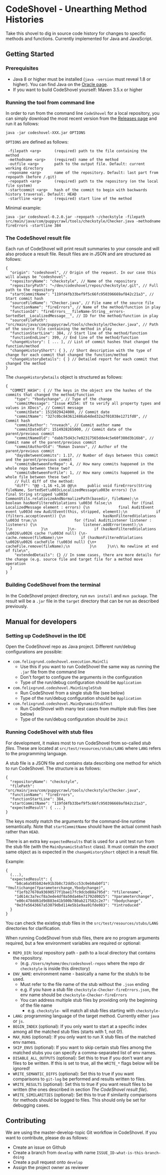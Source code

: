 # CodeShovel - Unearthing Method Histories

Take this shovel to dig in source code history for changes to specific methods and functions. Currently implemented for Java and JavaScript.

## Getting Started

### Prerequisites

* Java 8 or higher must be installed (`java -version` must reveal 1.8 or higher). You can find Java on the [Oracle page](https://www.oracle.com/technetwork/java/javase/downloads/index.html).
* If you want to build CodeShovel yourself: Maven 3.5.x or higher

### Running the tool from command line

In order to run from the command line `CodeShovel` for a local repository, you can simply download the most recent
version from the [Releases page](https://github.com/ataraxie/codeshovel/releases) and run it as follows:
```
java -jar codeshovel-XXX.jar OPTIONS
```

`OPTIONS` are defined as follows:
```
 -filepath <arg>      (required) path to the file containing the method
 -methodname <arg>    (required) name of the method
 -outfile <arg>       path to the output file. Default: current working directory
 -reponame <arg>      name of the repository. Default: last part from repopath (before /.git)
 -repopath <arg>      (required) path to the repository (on the local file system)
 -startcommit <arg>   hash of the commit to begin with backwards history traversal. Default: HEAD
 -startline <arg>     (required) start line of the method

```

Minimal example:
```
java -jar codeshovel-0.2.0.jar -repopath ~/checkstyle -filepath src/main/java/com/puppycrawl/tools/checkstyle/Checker.java -methodname fireErrors -startline 384
```

### The CodeShovel result file

Each run of CodeShovel will print result summaries to your console and will also produce a result file. Result files
are in JSON and are structured as follows:
```
{
  "origin": "codeshovel", // Origin of the request. In our case this will always be "codeshovel".
  "repositoryName": "checkstyle", // Name of the repository
  "repositoryPath": "~/dev/codeshovel/repos/checkstyle/.git", // Full path to the repository
  "startCommitName": "119fd4fb33bef9f5c66fc950396669af842c21a3", // Start commit hash
  "sourceFileName": "Checker.java", // File name of the source file
  "functionName": "fireErrors", // Name of the method/function in play
  "functionId": "fireErrors___fileName-String__errors-SortedSet__LocalizedMessage__", // ID for the method/function in play
  "sourceFilePath": "src/main/java/com/puppycrawl/tools/checkstyle/Checker.java", // Path of the source file containing the method in play
  "functionStartLine": 384, // Start line of the method/function
  "functionEndLine": 399, // End line of the method/function
  "changeHistory": [ ... ], // List of commit hashes that changed the function/method
  "changeHistoryShort": { }, // Short description with the type of change for each commit that changed the function/method
  "changeHistoryDetails": { } // Detailed report for each commit that changed the method
}
```

The `changeHistoryDetails` object is structured as follows:
```
{
  "COMMIT_HASH": { // The keys in the object are the hashes of the commits that changed the method/function
    "type": "Ybodychange", // Type of the change
    "commitMessage": "Issue #3254: UT to verify all property types and values in XDocs", // Commit message
    "commitDate": 1515029424000, // Commit date
    "commitName": "327c0bc843612486ab4ded32a2f01038e1271fd0", // Commit hash
    "commitAuthor": "rnveach", // Commit author name
    "commitDateOld": 1514928265000, // Commit date of the parent/previous commit
    "commitNameOld": "dabb75d43c7e02317565dde4c5e60f380d3b16b8", // Commit name of the parent/previous commit
    "commitAuthorOld": "Roman Ivanov", // Author of the parent/previous commit
    "daysBetweenCommits": 1.17, // Number of days between this commit and the parent/previous commit
    "commitsBetweenForRepo": 4, // How many commits happened in the whole repo between these two?
    "commitsBetweenForFile": 1, // How many commits happened in the whole file between these two?
    // Full diff of the method:
    "diff": "@@ -1,16 +1,16 @@\n     public void fireErrors(String fileName, SortedSet\u003cLocalizedMessage\u003e errors) {\n         final String stripped \u003d CommonUtils.relativizeAndNormalizePath(basedir, fileName);\n         boolean hasNonFilteredViolations \u003d false;\n         for (final LocalizedMessage element : errors) {\n             final AuditEvent event \u003d new AuditEvent(this, stripped, element);\n             if (filters.accept(event)) {\n                 hasNonFilteredViolations \u003d true;\n                 for (final AuditListener listener : listeners) {\n                     listener.addError(event);\n                 }\n             }\n         }\n-        if (hasNonFilteredViolations \u0026\u0026 cache !\u003d null) {\n-            cache.remove(fileName);\n+        if (hasNonFilteredViolations \u0026\u0026 cacheFile !\u003d null) {\n+            cacheFile.remove(fileName);\n         }\n     }\n\\ No newline at end of file\n",
    "extendedDetails": {} // In some cases, there are more details for the change (e.g. source file and target file for a method move operation
  }
}
```

### Building CodeShovel from the terminal

In the CodeShovel project directory, run `mvn install` and `mvn package`. The result will be a `.jar` file in the `target` directory
that can be run as described previously.

## Manual for developers

### Setting up CodeShovel in the IDE

Open the CodeShovel repo as Java project. Different run/debug configurations are possible:
* `com.felixgrund.codeshovel.execution.MainCli`
  * Use this if you want to run CodeShovel the same way as running the `.jar` file from the command line
  * Don't forget to configure the arguments in the configuration
  * Type of the run/debug configuration should be `Application`
* `com.felixgrund.codeshovel.MainSingleStub`
  * Run CodeShovel from a single stub file (see below)
  * Type of the run/debug configuration should be `Application`
* `com.felixgrund.codeshovel.MainDynamicStubTest`
  * Run CodeShovel with many test cases from multiple stub files (see below)
  * Type of the run/debug configuration should be `JUnit`
 
### Running CodeShovel with stub files

For development, it makes most to run CodeShovel from so-called *stub files*. These are located at 
`src/test/resources/stubs/LANG` where `LANG` refers to the programming language.

A stub file is a JSON file and contains data describing one method for which to run CodeShovel.
The structure is as follows:
```
{
  "repositoryName": "checkstyle",
  "filePath": "src/main/java/com/puppycrawl/tools/checkstyle/Checker.java", 
  "functionName": "fireErrors",
  "functionStartLine": 384,
  "startCommitName": "119fd4fb33bef9f5c66fc950396669af842c21a3",
  "expectedResult": { ... }
}
```

The keys mostly match the arguments for the command-line runtime semantically. Note that `startCommitName` should have
the actual commit hash rather than `HEAD`.

There is an extra key `expectedResults` that is used for a unit test run from the stub file (with the `MainDynamicStubTest` class).
It must contain the *exact* same object as is expected in the `changeHistoryShort` object in a result file. 

Example:
```
{
  (...),
  "expectedResult": {
    "b8ca6a585b824e91b3b8c72dd5cc53c0eb0ab0f1": "Ymultichange(Yparameterchange,Ybodychange)",
    "f1efb27670a93690577f1bae17fc9dcbd88a795d": "Yfilerename",
    "1d614c3a7ecf8a3ede4df8a50da46e71792d0025": "Yparameterchange",
    "e00c478dd61d9d883e41b500b780ab217582c2e7": "Ybodychange",
    "0e3fe5643667a53079dbd114e5b1e9aa91fde083": "Yintroduced"
  }
}
```

You can check the existing stub files in the `src/test/resources/stubs/LANG` directories for clarification.

When running CodeShovel from stub files, there are no program arguments required, 
but a few environment variables are required or optional:
* `REPO_DIR`: local repository path - path to a local directory that contains the repository.
  * (e.g. `/Users/myhome/dev/codeshovel-repos` where the repo dir `checkstyle` is inside this directory)
* `ENV_NAME`: environment name - basically a name for the stub/s to be used.
  * Must refer to the file name of the stub without the `.json` ending
  * e.g. if you have a stub file `checkstyle-Checker-fireErrors.json`, the env name should be `checkstyle-Checker-fireErrors`
  * You can address multiple stub files by providing only the beginning of the file name
    * e.g. `checkstyle-` will match all stub files starting with `checkstyle-`
* `LANG`: programming language of the target method. Currently either `java` or `js`.
* `BEGIN_INDEX` (optional): If you only want to start at a specific index among all the matched stub files (starts with 1, not 0!).
* `MAX_RUNS` (optional): If you only want to run X stub files of the matched env names.
* `SKIP_ENVS` (optional): If you want to skip certain stub files among the matched stubs you can specify a comma-separated list of env names.
* `DISABLE_ALL_OUTPUTS` (optional): Set this to true if you don't want any files to be written. If this is set to true, all the `WRITE_*` flags below will be ignored!
* `WRITE_SEMANTIC_DIFFS` (optional): Set this to true if you want comparisons to `git-log` be performed and results written to files.
* `WRITE_RESULTS` (optional): Set this to true if you want result files  to be written (the ones described in section *The CodeShovel result file*).
* `WRITE_SIMILARITIES` (optional): Set this to true if similarity comparisons for methods should be logged to files. This should only be set for debugging cases.

## Contributing

We are using the master-develop-topic Git workflow in CodeShovel. If you want to contribute, please do as follows:

* Create an issue on Github
* Create a branch from `develop` with name `ISSUE_ID-what-is-this-branch-doing`
* Create a pull request onto `develop`
* Assign the project owner as reviewer



